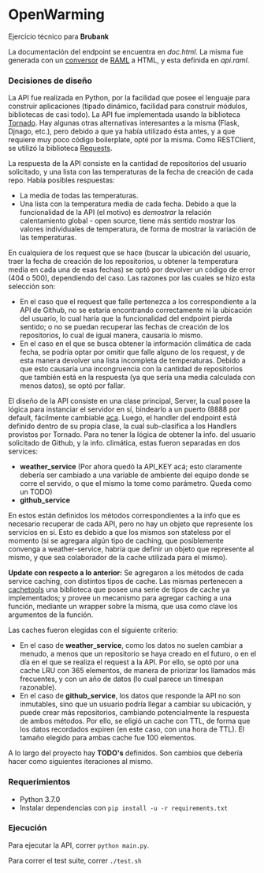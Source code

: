 # OpenWarming
Ejercicio técnico para **Brubank**

La documentación del endpoint se encuentra en *doc.html*. La misma fue generada con un [conversor](https://github.com/raml2html/raml2html) de [RAML](https://raml.org/) a HTML, y esta definida en *api.raml*.

### Decisiones de diseño
La API fue realizada en Python, por la facilidad que posee el lenguaje para construir aplicaciones 
(tipado dinámico, facilidad para construir módulos, bibliotecas de casi todo). La API
fue implementada usando la biblioteca [Tornado](http://www.tornadoweb.org/en/stable/). Hay algunas otras alternativas interesantes a la misma (Flask, Djnago, etc.), pero debido a que ya había utilizado ésta antes, y a que requiere muy poco código boilerplate, opté por la misma. Como RESTClient, se utilizó la biblioteca [Requests](http://docs.python-requests.org/en/master/).

La respuesta de la API consiste en la cantidad de repositorios del usuario solicitado, y una lista con las temperaturas de la fecha de creación de cada repo. Había posibles respuestas:
- La media de todas las temperaturas.
- Una lista con la temperatura media de cada fecha.
Debido a que la funcionalidad de la API (el motivo) es *demostrar* la relación calentamiento global - open source, tiene más sentido mostrar los valores individuales de temperatura, de forma de mostrar la variación de las temperaturas.

En cualquiera de los request que se hace (buscar la ubicación del usuario, traer la fecha de creación de los repositorios, u obtener la temperatura media en cada una de esas fechas) se optó por devolver un código de error (404 o 500), dependiendo del caso. Las razones por las cuales se hizo esta selección son:
- En el caso que el request que falle pertenezca a los correspondiente a la API de Github, no se estaría encontrando correctamente ni la ubicación del usuario, lo cual haría que la funcionalidad del endpoint pierda sentido; o no se puedan recuperar las fechas de creación de los repositorios, lo cual de igual manera, causaría lo mismo.
- En el caso en el que se busca obtener la información climática de cada fecha, se podría optar por omitir que falle alguno de los request, y de esta manera devolver una lista incompleta de temperaturas. Debido a que esto causaría una incongruencia con la cantidad de repositorios que también está en la respuesta (ya que sería una media calculada con menos datos), se optó por fallar.

El diseño de la API consiste en una clase principal, Server, la cual posee la lógica para instanciar el servidor en sí, bindearlo a un puerto (8888 por default, fácilmente cambiable [aca](https://github.com/plbalbi/openwarming/blob/master/main.py). Luego, el handler del endpoint está definido dentro de su propia clase, la cual sub-clasifica a los Handlers provistos por Tornado. Para no tener la lógica de obtener la info. del usuario solicitado de Github, y la info. climática, estas fueron separadas en dos services:
- **weather_service** (Por ahora quedó la API_KEY acá; esto claramente debería ser cambiado a una variable de ambiente del equipo donde se corre el servido, o que el mismo la tome como parámetro. Queda como un TODO)
- **github_service**

En estos están definidos los métodos correspondientes a la info que es necesario recuperar de cada API, pero no hay un objeto que represente los servicios en sí. Esto es debido a que los mismos son stateless por el momento (si se agregara algún tipo de caching, que posiblemente convenga a weather-service, habría que definir un objeto que represente al mismo, y que sea colaborador de la cache utilizada para el mismo).

**Update con respecto a lo anterior:**
Se agregaron a los métodos de cada service caching, con distintos tipos de cache. Las mismas pertenecen a [cachetools](https://cachetools.readthedocs.io/en/latest/) una biblioteca que posee una serie de tipos de cache ya implementados; y provee un mecanismo para agregar caching a una función, mediante un wrapper sobre la misma, que usa como clave los argumentos de la función.

Las caches fueron elegidas con el siguiente criterio:
- En el caso de **weather_service**, como los datos no suelen cambiar a menudo, a menos que un repositorio se haya creado en el futuro, o en el día en el que se realiza el request a la API. Por ello, se optó por una cache LRU con 365 elementos, de manera de priorizar los llamados más frecuentes, y con un año de datos (lo cual parece un timespan razonable).
- En el caso de **github_service**, los datos que responde la API no son inmutables, sino que un usuario podría llegar a cambiar su ubicación, y puede crear más repositorios, cambiando potencialmente la respuesta de ambos métodos. Por ello, se eligió un cache con TTL, de forma que los datos recordados expiren (en este caso, con una hora de TTL). El tamaño elegido para ambas cache fue 100 elementos.

A lo largo del proyecto hay **TODO's** definidos. Son cambios que debería hacer como siguientes iteraciones al mismo.

### Requerimientos
- Python 3.7.0
- Instalar dependencias con ```pip install -u -r requirements.txt```

### Ejecución
Para ejecutar la API, correr ```python main.py```.

Para correr el test suite, correr ```./test.sh```